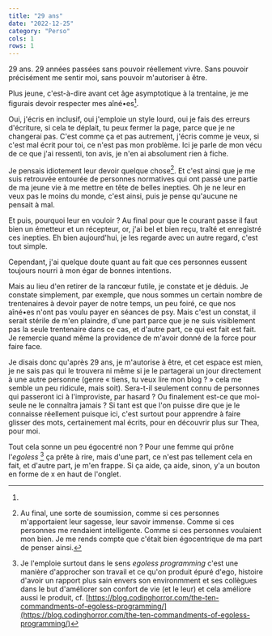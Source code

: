 ```yaml
---
title: "29 ans"
date: "2022-12-25"
category: "Perso"
cols: 1
rows: 1
---
```


29 ans. 29 années passées sans pouvoir réellement vivre. Sans pouvoir
précisément me sentir moi, sans pouvoir m'autoriser à être.

Plus jeune, c'est-à-dire avant cet âge asymptotique à la trentaine, je me 
figurais devoir respecter mes aîné•es[^1]. 

[^1]:
Oui, j'écris en inclusif, oui j'emploie un style lourd, oui je fais des erreurs
d'écriture, si cela te déplait, tu peux fermer la page, parce que je ne
changerai pas. C'est comme ça et pas autrement, j'écris comme je veux, si c'est 
mal écrit pour toi, ce n'est pas mon problème. Ici je parle de mon vécu de ce
que j'ai ressenti, ton avis, je n'en ai absolument rien à fiche.

Je pensais idiotement leur devoir quelque
chose[^2]. Et c'est ainsi que je me suis retrouvée entourée de personnes normatives
qui ont passé une partie de ma jeune vie à me mettre en tête de belles inepties.
Oh je ne leur en veux pas le moins du monde, c'est ainsi, puis je pense 
qu'aucune ne pensait à mal.

[^2]: Au final, une sorte de soumission, comme si ces personnes m'apportaient
leur sagesse, leur savoir immense. Comme si ces personnes me rendaient
intelligente. Comme si ces personnes voulaient mon bien. Je me rends compte que
c'était bien égocentrique de ma part de penser ainsi.

Et puis, pourquoi leur en vouloir ? Au final pour que le courant passe il faut 
bien un émetteur et un récepteur, or, j'ai bel et bien reçu, traîté et
enregistré ces inepties. Eh bien aujourd'hui, je les regarde avec un autre
regard, c'est tout simple.

Cependant, j'ai quelque doute quant au fait que ces personnes eussent toujours
nourri à mon égar de bonnes intentions.

Mais au lieu d'en retirer de la rancœur futile, je constate et je déduis. Je
constate simplement, par exemple, que nous sommes un certain nombre de 
trentenaires à devoir payer de notre temps, un peu foiré, ce que nos aîné•es 
n'ont pas voulu payer en séances de psy. Mais c'est un constat, il serait 
stérile de m'en plaindre, d'une part parce que je ne suis visiblement pas la 
seule trentenaire dans ce cas, et d'autre part, ce qui est fait est 
fait. Je remercie quand même la providence de m'avoir donné de la force pour 
faire face.

Je disais donc qu'après 29 ans, je m'autorise à être, et cet espace est mien, je
ne sais pas qui le trouvera ni même si je le partagerai un jour directement à
une autre personne (genre « tiens, tu veux lire mon blog ? » cela me semble un
peu ridicule, mais soit). Sera-t-il seulement connu de personnes qui passeront
ici à l'improviste, par hasard ? Ou finalement est-ce que moi-seule ne le connaîtra
jamais ? Si tant est que l'on puisse dire que je le connaisse réellement
puisque ici, c'est surtout pour apprendre à faire glisser des mots, certainement
mal écrits, pour en découvrir plus sur Thea, pour moi.

Tout cela sonne un peu égocentré non ? Pour une femme qui prône l'*egoless*
[^egoless] ça prête à rire, mais d'une part, ce n'est pas tellement cela en
fait, et d'autre part, je m'en frappe. Si ça aide, ça aide, sinon, y'a un
bouton en forme de x en haut de l'onglet.

[^egoless]: Je l'emploie surtout dans le sens *egoless programming* c'est une
manière d'approcher son travail et ce qu'on produit épuré d'ego, histoire 
d'avoir un rapport plus sain envers son environmment et ses collègues dans le
but d'améliorer son confort de vie (et le leur) et cela améliore aussi le
produit, cf. [https://blog.codinghorror.com/the-ten-commandments-of-egoless-programming/](https://blog.codinghorror.com/the-ten-commandments-of-egoless-programming/)
